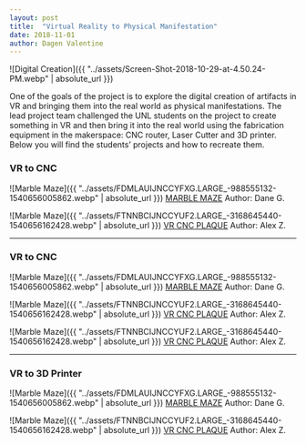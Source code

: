 ```yaml
---
layout: post
title:  "Virtual Reality to Physical Manifestation"
date: 2018-11-01
author: Dagen Valentine
---
```


![Digital Creation]({{ "../assets/Screen-Shot-2018-10-29-at-4.50.24-PM.webp" | absolute_url }})


One of the goals of the project is to explore the digital creation of artifacts in VR and bringing them into the real world as physical manifestations. The lead project team challenged the UNL students on the project to create something in VR and then bring it into the real world using the fabrication equipment in the makerspace: CNC router, Laser Cutter and 3D printer.  Below you will find the students’ projects and how to recreate them.

### VR to CNC
![Marble Maze]({{ "../assets/FDMLAUIJNCCYFXG.LARGE_-988555132-1540656005862.webp" | absolute_url }})
[MARBLE MAZE](https://www.instructables.com/id/Marble-Maze-5/) Author: Dane G.


![Marble Maze]({{ "../assets/FTNNBCIJNCCYUF2.LARGE_-3168645440-1540656162428.webp" | absolute_url }})
[VR CNC PLAQUE](https://www.instructables.com/id/VR-CNC-Plaque/) Author: Alex Z.

---

### VR to CNC

![Marble Maze]({{ "../assets/FDMLAUIJNCCYFXG.LARGE_-988555132-1540656005862.webp" | absolute_url }})
[MARBLE MAZE](https://www.instructables.com/id/Marble-Maze-5/) Author: Dane G.


![Marble Maze]({{ "../assets/FTNNBCIJNCCYUF2.LARGE_-3168645440-1540656162428.webp" | absolute_url }})
[VR CNC PLAQUE](https://www.instructables.com/id/VR-CNC-Plaque/) Author: Alex Z.

![Marble Maze]({{ "../assets/FTNNBCIJNCCYUF2.LARGE_-3168645440-1540656162428.webp" | absolute_url }})
[VR CNC PLAQUE](https://www.instructables.com/id/VR-CNC-Plaque/) Author: Alex Z.

---

### VR to 3D Printer

![Marble Maze]({{ "../assets/FDMLAUIJNCCYFXG.LARGE_-988555132-1540656005862.webp" | absolute_url }})
[MARBLE MAZE](https://www.instructables.com/id/Marble-Maze-5/) Author: Dane G.


![Marble Maze]({{ "../assets/FTNNBCIJNCCYUF2.LARGE_-3168645440-1540656162428.webp" | absolute_url }})
[VR CNC PLAQUE](https://www.instructables.com/id/VR-CNC-Plaque/) Author: Alex Z.
